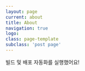 ```yaml
---
layout: page
current: about
title: About
navigation: true
logo: 
class: page-template
subclass: 'post page'
---
```


빌드 및 배포 자동화를 실행했어요!